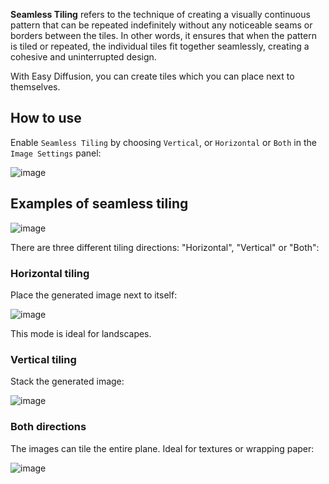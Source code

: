 **Seamless Tiling** refers to the technique of creating a visually continuous pattern that can be repeated indefinitely without any noticeable seams or borders between the tiles. In other words, it ensures that when the pattern is tiled or repeated, the individual tiles fit together seamlessly, creating a cohesive and uninterrupted design.

With Easy Diffusion, you can create tiles which you can place next to themselves.

## How to use
Enable `Seamless Tiling` by choosing `Vertical`, or `Horizontal` or `Both` in the `Image Settings` panel:

![image](https://github.com/easydiffusion/easydiffusion/assets/844287/1e503e70-b041-4959-ba5b-c37f99eacdca)

## Examples of seamless tiling

![image](https://github.com/cmdr2/stable-diffusion-ui/assets/5852422/33de4471-0801-49a4-8d3a-14f59acd5462)

There are three different tiling directions: "Horizontal", "Vertical" or "Both":

### Horizontal tiling
Place the generated image next to itself:

![image](https://github.com/cmdr2/stable-diffusion-ui/assets/5852422/6e6e7820-c727-4558-abc4-f8ed79b0c82d)

This mode is ideal for landscapes.

### Vertical tiling
Stack the generated image:

![image](https://github.com/cmdr2/stable-diffusion-ui/assets/5852422/dd75c43a-e48f-4222-8c48-abe485599bd9)

### Both directions
The images can tile the entire plane. Ideal for textures or wrapping paper:

![image](https://github.com/cmdr2/stable-diffusion-ui/assets/5852422/5845ae2e-f530-41be-a341-7ffba3f8fd55)
